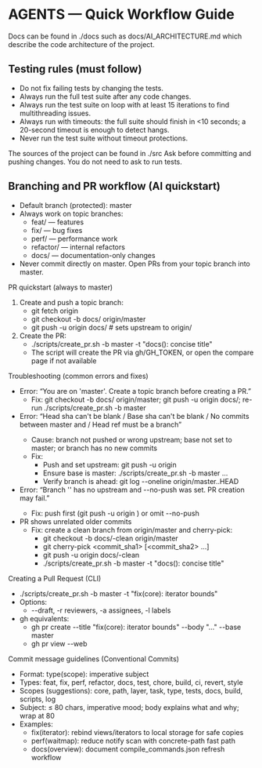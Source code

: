 # AGENTS — Quick Workflow Guide
Docs can be found in ./docs such as docs/AI_ARCHITECTURE.md which describe the code architecture of the project.

## Testing rules (must follow)
- Do not fix failing tests by changing the tests.
- Always run the full test suite after any code changes.
- Always run the test suite on loop with at least 15 iterations to find multithreading issues.
- Always run with timeouts: the full suite should finish in <10 seconds; a 20-second timeout is enough to detect hangs.
- Never run the test suite without timeout protections.

The sources of the project can be found in ./src
Ask before committing and pushing changes.
You do not need to ask to run tests.

## Branching and PR workflow (AI quickstart)
- Default branch (protected): master
- Always work on topic branches:
  - feat/<topic> — features
  - fix/<topic> — bug fixes
  - perf/<topic> — performance work
  - refactor/<topic> — internal refactors
  - docs/<topic> — documentation-only changes
- Never commit directly on master. Open PRs from your topic branch into master.

PR quickstart (always to master)
1) Create and push a topic branch:
   - git fetch origin
   - git checkout -b docs/<topic> origin/master
   - git push -u origin docs/<topic>   # sets upstream to origin/<branch>
2) Create the PR:
   - ./scripts/create_pr.sh -b master -t "docs(<topic>): concise title"
   - The script will create the PR via gh/GH_TOKEN, or open the compare page if not available

Troubleshooting (common errors and fixes)
- Error: “You are on 'master'. Create a topic branch before creating a PR.”
  - Fix: git checkout -b docs/<topic> origin/master; git push -u origin docs/<topic>; re-run ./scripts/create_pr.sh -b master
- Error: “Head sha can't be blank / Base sha can't be blank / No commits between master and <branch> / Head ref must be a branch”
  - Cause: branch not pushed or wrong upstream; base not set to master; or branch has no new commits
  - Fix:
    - Push and set upstream: git push -u origin <branch>
    - Ensure base is master: ./scripts/create_pr.sh -b master ...
    - Verify branch is ahead: git log --oneline origin/master..HEAD
- Error: “Branch '<branch>' has no upstream and --no-push was set. PR creation may fail.”
  - Fix: push first (git push -u origin <branch>) or omit --no-push
- PR shows unrelated older commits
  - Fix: create a clean branch from origin/master and cherry-pick:
    - git checkout -b docs/<topic>-clean origin/master
    - git cherry-pick <commit_sha1> [<commit_sha2> ...]
    - git push -u origin docs/<topic>-clean
    - ./scripts/create_pr.sh -b master -t "docs(<topic>): concise title"

Creating a Pull Request (CLI)
- ./scripts/create_pr.sh -b master -t "fix(core): iterator bounds"
- Options:
  - --draft, -r reviewers, -a assignees, -l labels
- gh equivalents:
  - gh pr create --title "fix(core): iterator bounds" --body "…" --base master
  - gh pr view --web

Commit message guidelines (Conventional Commits)
- Format: type(scope): imperative subject
- Types: feat, fix, perf, refactor, docs, test, chore, build, ci, revert, style
- Scopes (suggestions): core, path, layer, task, type, tests, docs, build, scripts, log
- Subject: ≤ 80 chars, imperative mood; body explains what and why; wrap at 80
- Examples:
  - fix(iterator): rebind views/iterators to local storage for safe copies
  - perf(waitmap): reduce notify scan with concrete-path fast path
  - docs(overview): document compile_commands.json refresh workflow

